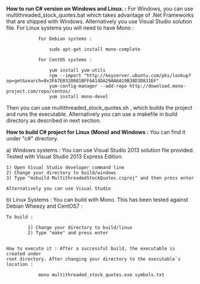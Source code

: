 						
**How to run C# version on Windows and Linux. :** For Windows, you can use multithreaded_stock_quotes.bat which takes advantage of .Net Frameworks that are shipped with Windows.
Alternatively you use Visual Studio solution file. For Linux systems you will need to have Mono :

				For Debian systems :
				
					sudo apt-get install mono-complete
					
				For CentOS systems :
				
					yum install yum-utils
					rpm --import "http://keyserver.ubuntu.com/pks/lookup?op=get&search=0x3FA7E0328081BFF6A14DA29AA6A19B38D3D831EF"
					yum-config-manager --add-repo http://download.mono-project.com/repo/centos/
					yum install mono-devel
					
Then you can use multithreaded_stock_quotes.sh , which builds the project and runs the executable. Alternatively you can use a makefile in build directory as described in next section.
		
**How to build C# project for Linux (Mono) and Windows :** You can find it under "c#" directory.

a) Windows systems : You can use Visual Studio 2013 solution file provided. 
Tested with Visual Studio 2013 Express Edition.

	1) Open Visual Studio developer command line
	2) Change your directory to build/windows
	3) Type "msbuild MultithreadedStockQuotes.csproj" and then press enter
	
	Alternatively you can use Visual Studio

b) Linux Systems : You can build with Mono. This has been tested against Debian Wheezy and CentOS7 :
		
	To build : 
	
			1) Change your directory to build/linux
			2) Type "make" and press enter
	
				
	How to execute it : After a successful build, the executable is created under 
	root directory. After changing your directory to the executable`s location :
		
				mono multithreaded_stock_quotes.exe symbols.txt